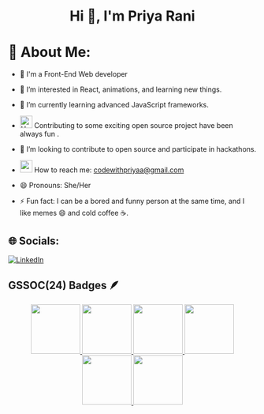 <h1 align="center">Hi 👋, I'm Priya Rani</h1> 
<h3 align="start"></h3>

# 💫 About Me:
- 🔭 I'm a Front-End Web developer
- 👀 I’m interested in React, animations, and learning new things.
- 🌱 I’m currently learning advanced JavaScript frameworks.
- <img src="https://raw.githubusercontent.com/Tarikul-Islam-Anik/Animated-Fluent-Emojis/master/Emojis/Hand%20gestures/Heart%20Hands%20Light%20Skin%20Tone.png" alt="Heart Hands Light Skin Tone" width="25" height="25" /> Contributing to some exciting open source project have been always fun .

- 💞️ I’m looking to contribute to open source and participate in hackathons.
- [<img src="https://media4.giphy.com/media/aOften89vRbG/giphy.webp?cid=790b7611b8u15z3v5x6n9xu5yjax6f1v59zaz05qtt68w3xw&ep=v1_gifs_search&rid=giphy.webp&ct=g" width="25px" height="25" >](codewithpriyaa@gmail.com) How to reach me: codewithpriyaa@gmail.com

- 😄 Pronouns: She/Her
- ⚡ Fun fact: I can be a bored  and funny person at the same time, and I like memes 😄 and cold coffee ☕️.
## 🌐 Socials:
[![LinkedIn](https://img.shields.io/badge/LinkedIn-%230077B5.svg?logo=linkedin&logoColor=white)](https://www.linkedin.com/in/priyaashu)

## GSSOC(24) Badges 🪶

<div style='display:flex; align-items:center; gap: 10px;' align='center'><a href="https://gssoc.girlscript.tech/leaderboard">
<img src="https://raw.githubusercontent.com/GSSoC24/Postman-Challenge/main/docs/assets/Postman%20White.png" width="100px" height="100px" />
  <img src="https://raw.githubusercontent.com/GSSoC24/Postman-Challenge/main/docs/assets/1.png" width="100px" height="100px" />
  <img src="https://raw.githubusercontent.com/GSSoC24/Postman-Challenge/main/docs/assets/2.png" width="100px" height="100px" />
  <img src="https://raw.githubusercontent.com/GSSoC24/Postman-Challenge/main/docs/assets/3.png" width="100px" height="100px" />
  <img src="https://raw.githubusercontent.com/GSSoC24/Postman-Challenge/main/docs/assets/4.png" width="100px" height="100px" />
  <img src="https://raw.githubusercontent.com/GSSoC24/Postman-Challenge/main/docs/assets/5.png" width="100px" height="100px" />
</div>


